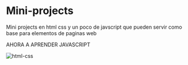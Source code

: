 # Mini-projects

Mini projects en html css y un poco de javscript que pueden servir como base para elementos de paginas web

AHORA A APRENDER JAVASCRIPT


![html-css](https://user-images.githubusercontent.com/93749475/147309524-c9ff5901-bd79-488c-a4ed-3dcedeec677e.jpg)
